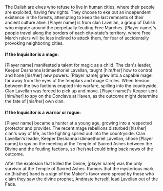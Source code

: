 The Dalish are elves who refuse to live in human cities, where their people are exploited, having few rights. They choose to eke out an independent existence in the forests, attempting to keep the last remnants of their ancient culture alive. [Player name] is from clan Lavellan, a group of Dalish who migrate around the perpetually feuding Free Marches. [Player name]'s people travel along the borders of each city-state's territory, where Free March rulers will be less inclined to attack them, for fear of accidentally provoking neighboring cities.

<h4> If the Inquisitor is a mage: </h4> [Player name] manifested a talent for magic as a child. The clan's leader, Keeper Deshanna Istimaethoriel Lavellan, taught [him/her] how to control and hone [his/her] new powers. [Player name] grew into a capable mage, far away from the eyes of the templars and mage Circles. When tension between the two factions erupted into warfare, spilling into the countryside, Clan Lavellan was forced to pick up and move. [Player name]'s Keeper sent [him/her] to spy on the Conclave at Haven, as the outcome might determine the fate of [his/her] own clan.

<h4> If the Inquisitor is a warrior or rogue: </h4> [Player name] became a hunter at a young age, growing into a respected protector and provider. The recent mage rebellions disturbed [his/her] clan's way of life, as the fighting spilled out into the countryside. Clan Lavellan's leader, Keeper Deshanna Istimaethoriel Lavellan, chose [Player name] to spy on the meeting at the Temple of Sacred Ashes between the Divine and the feuding factions, so [he/she] could bring back news of the outcome.

After the explosion that killed the Divine, [player name] was the only survivor at the Temple of Sacred Ashes. Rumors that the mysterious mark on [his/her] hand is a sign of the Maker's favor were spread by those who claim they saw the divine prophet, Andraste herself, lead Lavellan out of the Fade.
